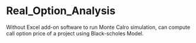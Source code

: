 # Real_Option_Analysis
Without Excel add-on software to run Monte Calro simulation, can compute call option price of a project using Black-scholes Model.
